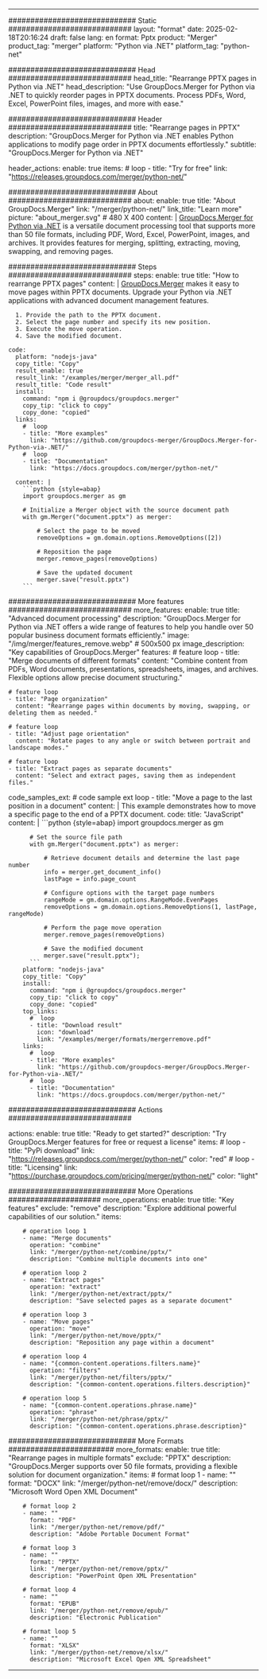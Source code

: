 
---
############################# Static ############################
layout: "format"
date:  2025-02-18T20:16:24
draft: false
lang: en
format: Pptx
product: "Merger"
product_tag: "merger"
platform: "Python via .NET"
platform_tag: "python-net"

############################# Head ############################
head_title: "Rearrange PPTX pages in Python via .NET"
head_description: "Use GroupDocs.Merger for Python via .NET to quickly reorder pages in PPTX documents. Process PDFs, Word, Excel, PowerPoint files, images, and more with ease."

############################# Header ############################
title: "Rearrange pages in PPTX" 
description: "GroupDocs.Merger for Python via .NET enables Python applications to modify page order in PPTX documents effortlessly."
subtitle: "GroupDocs.Merger for Python via .NET" 

header_actions:
  enable: true
  items:
    #  loop
    - title: "Try for free"
      link: "https://releases.groupdocs.com/merger/python-net/"
      
############################# About ############################
about:
    enable: true
    title: "About GroupDocs.Merger"
    link: "/merger/python-net/"
    link_title: "Learn more"
    picture: "about_merger.svg" # 480 X 400
    content: |
       [GroupDocs.Merger for Python via .NET](/merger/python-net/) is a versatile document processing tool that supports more than 50 file formats, including PDF, Word, Excel, PowerPoint, images, and archives. It provides features for merging, splitting, extracting, moving, swapping, and removing pages.

############################# Steps ############################
steps:
    enable: true
    title: "How to rearrange PPTX pages"
    content: |
      [GroupDocs.Merger](/merger/python-net/) makes it easy to move pages within PPTX documents. Upgrade your Python via .NET applications with advanced document management features.
      
      1. Provide the path to the PPTX document.
      2. Select the page number and specify its new position.
      3. Execute the move operation.
      4. Save the modified document.
   
    code:
      platform: "nodejs-java"
      copy_title: "Copy"
      result_enable: true
      result_link: "/examples/merger/merger_all.pdf"
      result_title: "Code result"
      install:
        command: "npm i @groupdocs/groupdocs.merger"
        copy_tip: "click to copy"
        copy_done: "copied"
      links:
        #  loop
        - title: "More examples"
          link: "https://github.com/groupdocs-merger/GroupDocs.Merger-for-Python-via-.NET/"
        #  loop
        - title: "Documentation"
          link: "https://docs.groupdocs.com/merger/python-net/"
          
      content: |
        ```python {style=abap}
        import groupdocs.merger as gm

        # Initialize a Merger object with the source document path
        with gm.Merger("document.pptx") as merger:
            
            # Select the page to be moved
            removeOptions = gm.domain.options.RemoveOptions([2])

            # Reposition the page
            merger.remove_pages(removeOptions)

            # Save the updated document
            merger.save("result.pptx")
        ```            

############################# More features ############################
more_features:
  enable: true
  title: "Advanced document processing"
  description: "GroupDocs.Merger for Python via .NET offers a wide range of features to help you handle over 50 popular business document formats efficiently."
  image: "/img/merger/features_remove.webp" # 500x500 px
  image_description: "Key capabilities of GroupDocs.Merger"
  features:
    # feature loop
    - title: "Merge documents of different formats"
      content: "Combine content from PDFs, Word documents, presentations, spreadsheets, images, and archives. Flexible options allow precise document structuring."

    # feature loop
    - title: "Page organization"
      content: "Rearrange pages within documents by moving, swapping, or deleting them as needed."

    # feature loop
    - title: "Adjust page orientation"
      content: "Rotate pages to any angle or switch between portrait and landscape modes."

    # feature loop
    - title: "Extract pages as separate documents"
      content: "Select and extract pages, saving them as independent files."
      
  code_samples_ext:
    # code sample ext loop
    - title: "Move a page to the last position in a document"
      content: |
        This example demonstrates how to move a specific page to the end of a PPTX document.
      code:
        title: "JavaScript"
        content: |
          ```python {style=abap}
          import groupdocs.merger as gm
          
          # Set the source file path
          with gm.Merger("document.pptx") as merger:
            
              # Retrieve document details and determine the last page number
              info = merger.get_document_info()
              lastPage = info.page_count

              # Configure options with the target page numbers
              rangeMode = gm.domain.options.RangeMode.EvenPages
              removeOptions = gm.domain.options.RemoveOptions(1, lastPage, rangeMode)
          
              # Perform the page move operation
              merger.remove_pages(removeOptions)

              # Save the modified document
              merger.save("result.pptx");
          ```
        platform: "nodejs-java"
        copy_title: "Copy"
        install:
          command: "npm i @groupdocs/groupdocs.merger"
          copy_tip: "click to copy"
          copy_done: "copied"
        top_links:
          #  loop
          - title: "Download result"
            icon: "download"
            link: "/examples/merger/formats/mergerremove.pdf"
        links:
          #  loop
          - title: "More examples"
            link: "https://github.com/groupdocs-merger/GroupDocs.Merger-for-Python-via-.NET/"
          #  loop
          - title: "Documentation"
            link: "https://docs.groupdocs.com/merger/python-net/"
            

            


############################# Actions ############################

actions:
  enable: true
  title: "Ready to get started?"
  description: "Try GroupDocs.Merger features for free or request a license"
  items:
    #  loop
    - title: "PyPi download"
      link: "https://releases.groupdocs.com/merger/python-net/"
      color: "red"
        #  loop
    - title: "Licensing"
      link: "https://purchase.groupdocs.com/pricing/merger/python-net/"
      color: "light"


############################# More Operations #####################
more_operations:
    enable: true
    title: "Key features"
    exclude: "remove"
    description: "Explore additional powerful capabilities of our solution."
    items: 
          
        # operation loop 1
        - name: "Merge documents"
          operation: "combine"
          link: "/merger/python-net/combine/pptx/"
          description: "Combine multiple documents into one"

        # operation loop 2
        - name: "Extract pages"
          operation: "extract"
          link: "/merger/python-net/extract/pptx/"
          description: "Save selected pages as a separate document"

        # operation loop 3
        - name: "Move pages"
          operation: "move"
          link: "/merger/python-net/move/pptx/"
          description: "Reposition any page within a document"

        # operation loop 4
        - name: "{common-content.operations.filters.name}"
          operation: "filters"
          link: "/merger/python-net/filters/pptx/"
          description: "{common-content.operations.filters.description}"

        # operation loop 5
        - name: "{common-content.operations.phrase.name}"
          operation: "phrase"
          link: "/merger/python-net/phrase/pptx/"
          description: "{common-content.operations.phrase.description}"
          
        
          
############################# More Formats ########################
more_formats:
    enable: true
    title: "Rearrange pages in multiple formats"
    exclude: "PPTX"
    description: "GroupDocs.Merger supports over 50 file formats, providing a flexible solution for document organization."
    items: 
        # format loop 1
        - name: ""
          format: "DOCX"
          link: "/merger/python-net/remove/docx/"
          description: "Microsoft Word Open XML Document"
          
        # format loop 2
        - name: ""
          format: "PDF"
          link: "/merger/python-net/remove/pdf/"
          description: "Adobe Portable Document Format"
          
        # format loop 3
        - name: ""
          format: "PPTX"
          link: "/merger/python-net/remove/pptx/"
          description: "PowerPoint Open XML Presentation"

        # format loop 4
        - name: ""
          format: "EPUB"
          link: "/merger/python-net/remove/epub/"
          description: "Electronic Publication"
          
        # format loop 5
        - name: ""
          format: "XLSX"
          link: "/merger/python-net/remove/xlsx/"
          description: "Microsoft Excel Open XML Spreadsheet"
  

---